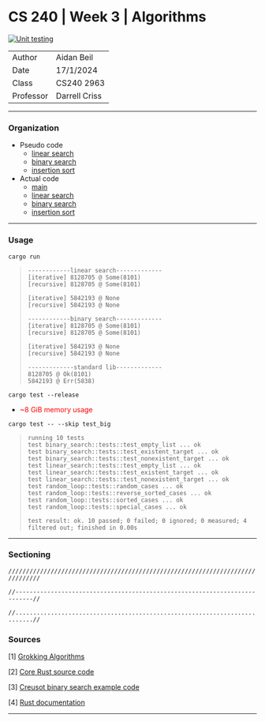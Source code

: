 # CS 240 | Week 3 | Algorithms

[![Unit testing](https://github.com/thefireflyer/cs240-w3-algorithms/actions/workflows/test.yml/badge.svg)](https://github.com/thefireflyer/cs240-w3-algorithms/actions/workflows/test.yml)


| | |
|-|-|
| Author | Aidan Beil |
| Date | 17/1/2024 |
| Class | CS240 2963 |
| Professor | Darrell Criss |

---

### Organization

- Pseudo code
    - [linear search](pseudocode/linear_search.pseudocode)
    - [binary search](pseudocode/binary_search.pseudocode)
    - [insertion sort](pseudocode/insertion_sort.pseudocode)
- Actual code
    - [main](src/main.rs)
    - [linear search](src/linear_search.rs)
    - [binary search](src/binary_search.rs)
    - [insertion sort](src/random_loop.rs)

---

### Usage

`cargo run`

> ```
> ------------linear search-------------
> [iterative] 8128705 @ Some(8101) 
> [recursive] 8128705 @ Some(8101)
> 
> [iterative] 5842193 @ None 
> [recursive] 5842193 @ None
> 
> ------------binary search-------------
> [iterative] 8128705 @ Some(8101) 
> [recursive] 8128705 @ Some(8101)
> 
> [iterative] 5842193 @ None 
> [recursive] 5842193 @ None
> 
> -------------standard lib-------------
> 8128705 @ Ok(8101) 
> 5842193 @ Err(5838)
> ```


`cargo test --release`

- <p style="color:red;">~8 GiB memory usage</p>

`cargo test -- --skip test_big`

> ```
> running 10 tests
> test binary_search::tests::test_empty_list ... ok
> test binary_search::tests::test_existent_target ... ok
> test binary_search::tests::test_nonexistent_target ... ok
> test linear_search::tests::test_empty_list ... ok
> test linear_search::tests::test_existent_target ... ok
> test linear_search::tests::test_nonexistent_target ... ok
> test random_loop::tests::random_cases ... ok
> test random_loop::tests::reverse_sorted_cases ... ok
> test random_loop::tests::sorted_cases ... ok
> test random_loop::tests::special_cases ... ok
> 
> test result: ok. 10 passed; 0 failed; 0 ignored; 0 measured; 4 filtered out; finished in 0.00s
> ```

---

### Sectioning

`///////////////////////////////////////////////////////////////////////////////`

`//---------------------------------------------------------------------------//`

`//...........................................................................//`


### Sources

[1] [Grokking Algorithms](https://livebook.manning.com/book/grokking-algorithms-second-edition/chapter-1/v-4/)

[2] [Core Rust source code](https://doc.rust-lang.org/src/core/slice/mod.rs.html#2837)

[3] [Creusot binary search example code](https://github.com/xldenis/creusot/blob/master/creusot/tests/should_succeed/vector/04_binary_search.rs)

[4] [Rust documentation](https://doc.rust-lang.org/std/primitive.usize.html#impl-Div-for-usize)


---
